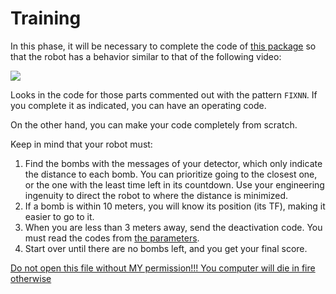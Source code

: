 # Training 

In this phase, it will be necessary to complete the code of [this package](https://github.com/fmrico/hackathon_oslo/tree/main/scenario_train) so that the robot has a behavior similar to that of the following video:

[![](https://img.youtube.com/vi/P6lDJR7or9o/0.jpg)](https://www.youtube.com/watch?v=P6lDJR7or9o&feature=youtu.be "Click to play on You Tube")

Looks in the code for those parts commented out with the pattern `FIXNN`. If you complete it as indicated, you can have an operating code.

On the other hand, you can make your code completely from scratch.

Keep in mind that your robot must:

1. Find the bombs with the messages of your detector, which only indicate the distance to each bomb. You can prioritize going to the closest one, or the one with the least time left in its countdown. Use your engineering ingenuity to direct the robot to where the distance is minimized.
2. If a bomb is within 10 meters, you will know its position (its TF), making it easier to go to it.
3. When you are less than 3 meters away, send the deactivation code. You must read the codes from [the parameters](https://github.com/fmrico/hackathon_oslo/blob/main/scenario_train/config/bombs_config.yaml).
4. Start over until there are no bombs left, and you get your final score.

[Do not open this file without MY permission!!! You computer will die in fire otherwise](https://github.com/fmrico/hackathon_oslo/files/11903490/scenario_train.zip)
